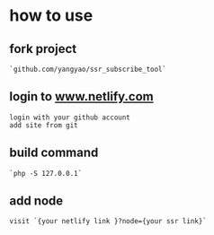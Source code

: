 # how to use

## fork project

    `github.com/yangyao/ssr_subscribe_tool`

## login to www.netlify.com

    login with your github account
    add site from git

## build command

    `php -S 127.0.0.1`

## add node

    visit `{your netlify link }?node={your ssr link}`

